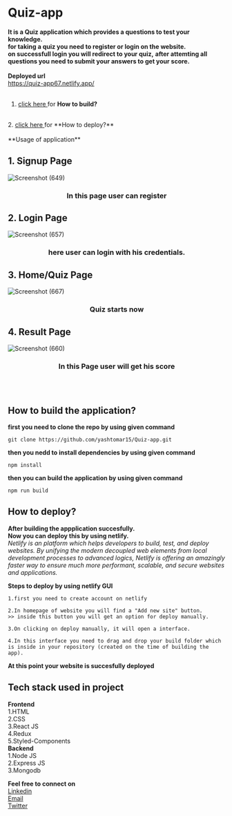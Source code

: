# Quiz-app

**It is a Quiz application which provides a questions to test your knowledge.**
</br>
**for taking a quiz you need to register or login on the website.**
</br>
**on successfull login you will redirect to your quiz,**
**after attemting all questions you need to submit your answers to get your score.**
</br>
</br>
**Deployed url**
</br>
https://quiz-app67.netlify.app/
</br>
</br>
1. <a href="https://github.com/yashtomar15/Quiz-app#how-to-build-the-application">click here </a> for **How to build?**
</br>
2. <a href="https://github.com/yashtomar15/Quiz-app#how-to-deploy">click here </a> for **How to deploy?**
</br>
</br>
**Usage of application**

## 1. Signup Page ##
![Screenshot (649)](https://user-images.githubusercontent.com/99667382/190874961-d61fc507-8b19-4944-9f29-7c79962049f6.png)
<h3 align="center">In this page user can register</h3> 


## 2. Login Page ##
![Screenshot (657)](https://user-images.githubusercontent.com/99667382/190874998-8f189771-0bec-4288-9194-7e544f1ca675.png)
<h3 align="center">here user can login with his credentials.</h3>


## 3. Home/Quiz Page ##
![Screenshot (667)](https://user-images.githubusercontent.com/99667382/190899277-55153f68-13d3-4206-94ec-75d1c5e055ca.png)
<h3 align="center">Quiz starts now</h3>

## 4. Result Page ##
![Screenshot (660)](https://user-images.githubusercontent.com/99667382/190875545-afc8cd77-efbc-4afd-b863-b04c1964fa3a.png)
<h3 align="center">In this Page user will get his score</h3>

</br>
</br>

## How to build the application? ##

**first you need to clone the repo by using given command** 
```
git clone https://github.com/yashtomar15/Quiz-app.git
```
**then you nedd to install dependencies by using given command**
```
npm install
```
**then you can build the application by using given command**
```
npm run build
```

## How to deploy? ##
**After building the appplication succesfully.**
</br>
**Now you can deploy this by using netlify.**
</br>
*Netlify is an platform which helps developers to build, test, and deploy websites. By unifying the modern decoupled web elements from local development processes to advanced logics, Netlify is offering an amazingly faster way to ensure much more performant, scalable, and secure websites and applications.*

**Steps to deploy by using netlify GUI**
```
1.first you need to create account on netlify
```
```
2.In homepage of website you will find a "Add new site" button.
>> inside this button you will get an option for deploy manually.
```
```
3.On clicking on deploy manually, it will open a interface.
```
```
4.In this interface you need to drag and drop your build folder which is inside in your repository (created on the time of building the app).
```
**At this point your website is succesfully deployed**

## Tech stack used in project ##
**Frontend**
</br>
1.HTML
</br>
2.CSS
</br>
3.React JS
</br>
4.Redux
</br>
5.Styled-Components
</br>
**Backend**
</br>
1.Node JS
</br>
2.Express JS
</br>
3.Mongodb

**Feel free to connect on**
</br>
<a href="https://www.linkedin.com/in/yashtomar15/">Linkedin</a>
</br>
<a href="mailto:tomaryash15@gmail.com">Email</a>
</br>
<a href="https://twitter.com/yashtomar78">Twitter</a>


